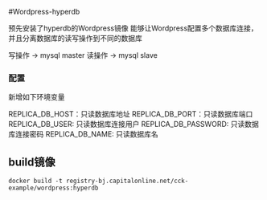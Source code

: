 #Wordpress-hyperdb

预先安装了hyperdb的Wordpress镜像
能够让Wordpress配置多个数据库连接，并且分离数据库的读写操作到不同的数据库

写操作 -> mysql master
读操作 -> mysql slave

### 配置
新增如下环境变量

REPLICA_DB_HOST：只读数据库地址
REPLICA_DB_PORT：只读数据库端口
REPLICA_DB_USER: 只读数据库连接用户
REPLICA_DB_PASSWORD: 只读数据库连接密码
REPLICA_DB_NAME: 只读数据库名


## build镜像

```
docker build -t registry-bj.capitalonline.net/cck-example/wordpress:hyperdb
```



